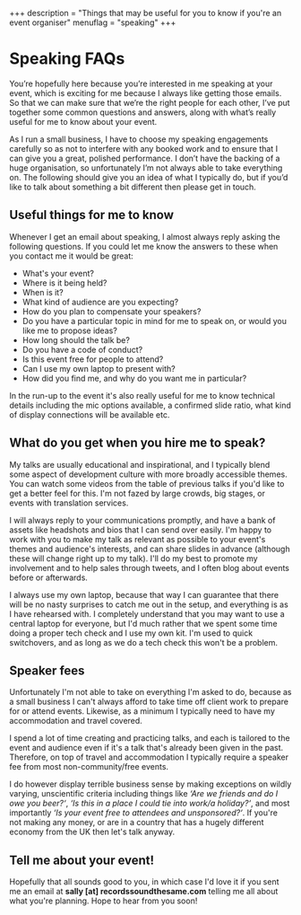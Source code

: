 +++
description = "Things that may be useful for you to know if you're an event organiser"
menuflag    = "speaking"
+++

# Speaking FAQs
You’re hopefully here because you’re interested in me speaking at your event, which is exciting for me because I always like getting those emails. So that we can make sure that we’re the right people for each other, I’ve put together some common questions and answers, along with what’s really useful for me to know about your event.

As I run a small business, I have to choose my speaking engagements carefully so as not to interfere with any booked work and to ensure that I can give you a great, polished performance. I don’t have the backing of a huge organisation, so unfortunately I’m not always able to take everything on. The following should give you an idea of what I typically do, but if you’d like to talk about something a bit different then please get in touch.

## Useful things for me to know
Whenever I get an email about speaking, I almost always reply asking the following questions. If you could let me know the answers to these when you contact me it would be great:

* What's your event?
* Where is it being held?
* When is it?
* What kind of audience are you expecting?
* How do you plan to compensate your speakers?
* Do you have a particular topic in mind for me to speak on, or would you like me to propose ideas?
* How long should the talk be?
* Do you have a code of conduct?
* Is this event free for people to attend?
* Can I use my own laptop to present with?
* How did you find me, and why do you want me in particular?

In the run-up to the event it's also really useful for me to know technical details including the mic options available, a confirmed slide ratio, what kind of display connections will be available etc.

## What do you get when you hire me to speak?
My talks are usually educational and inspirational, and I typically blend some aspect of development culture with more broadly accessible themes. You can watch some videos from the table of previous talks if you'd like to get a better feel for this. I'm not fazed by large crowds, big stages, or events with translation services.

I will always reply to your communications promptly, and have a bank of assets like headshots and bios that I can send over easily. I'm happy to work with you to make my talk as relevant as possible to your event's themes and audience's interests, and can share slides in advance (although these will change right up to my talk). I'll do my best to promote my involvement and to help sales through tweets, and I often blog about events before or afterwards.

I always use my own laptop, because that way I can guarantee that there will be no nasty surprises to catch me out in the setup, and everything is as I have rehearsed with. I completely understand that you may want to use a central laptop for everyone, but I'd much rather that we spent some time doing a proper tech check and I use my own kit. I'm used to quick switchovers, and as long as we do a tech check this won't be a problem.

## Speaker fees
Unfortunately I'm not able to take on everything I'm asked to do, because as a small business I can't always afford to take time off client work to prepare for or attend events. Likewise, as a minimum I typically need to have my accommodation and travel covered.

I spend a lot of time creating and practicing talks, and each is tailored to the event and audience even if it's a talk that's already been given in the past. Therefore, on top of travel and accommodation I typically require a speaker fee from most non-community/free events.

I do however display terrible business sense by making exceptions on wildly varying, unscientific criteria including things like _‘Are we friends and do I owe you beer?‘_, _‘Is this in a place I could tie into work/a holiday?‘_, and most importantly _‘Is your event free to attendees and unsponsored?‘_. If you're not making any money, or are in a country that has a hugely different economy from the UK then let's talk anyway.

## Tell me about your event!
Hopefully that all sounds good to you, in which case I'd love it if you sent me an email at **sally [at] recordssoundthesame.com** telling me all about what you're planning. Hope to hear from you soon!
